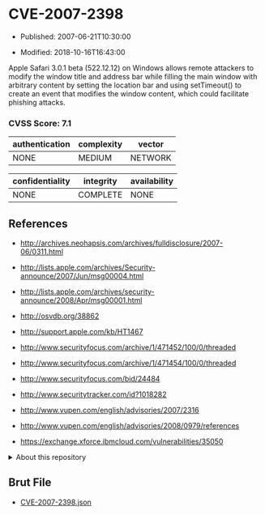 # CVE-2007-2398

- Published: 2007-06-21T10:30:00

- Modified: 2018-10-16T16:43:00

Apple Safari 3.0.1 beta (522.12.12) on Windows allows remote attackers to modify the window title and address bar while filling the main window with arbitrary content by setting the location bar and using setTimeout() to create an event that modifies the window content, which could facilitate phishing attacks.

### CVSS Score: **7.1**

| authentication | complexity | vector |
| --- | --- | --- |
| NONE | MEDIUM | NETWORK |

| confidentiality | integrity | availability |
| --- | --- | --- |
| NONE | COMPLETE | NONE |

## References

* http://archives.neohapsis.com/archives/fulldisclosure/2007-06/0311.html

* http://lists.apple.com/archives/Security-announce/2007/Jun/msg00004.html

* http://lists.apple.com/archives/security-announce/2008/Apr/msg00001.html

* http://osvdb.org/38862

* http://support.apple.com/kb/HT1467

* http://www.securityfocus.com/archive/1/471452/100/0/threaded

* http://www.securityfocus.com/archive/1/471454/100/0/threaded

* http://www.securityfocus.com/bid/24484

* http://www.securitytracker.com/id?1018282

* http://www.vupen.com/english/advisories/2007/2316

* http://www.vupen.com/english/advisories/2008/0979/references

* https://exchange.xforce.ibmcloud.com/vulnerabilities/35050

<details>
<summary>About this repository</summary> 

  This repository is part of the project [Live Hack CVE](https://github.com/Live-Hack-CVE). Main website can be found [www.live-hack.org](https://www.live-hack.org) 
  
  Made by [Sn0wAlice](https://github.com/Sn0wAlice) for the people that care about security and need to have a feed of the latest CVEs. Hope you enjoy it, don't forget to star the repo and follow me on [Twitter](https://twitter.com/Sn0wAlice) and [Github](https://github.com/Sn0wAlice). And that is my [personnal website](https://www.alice-snow.me/)

  - [Home Page](https://github.com/Live-Hack-CVE)
  - [Framework](https://github.com/Live-Hack-CVE/cve-framework)
  - [CVE database](https://github.com/Live-Hack-CVE/full_database)
  - [Changelog](https://github.com/Live-Hack-CVE/Changelog)
</details>

## Brut File

* [CVE-2007-2398.json](https://raw.githubusercontent.com/Live-Hack-CVE/full_database/main/cves/2007/CVE-2007-2398.json)

